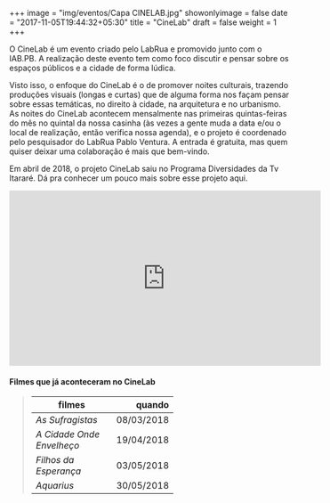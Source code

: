 +++
image = "img/eventos/Capa CINELAB.jpg"
showonlyimage = false
date = "2017-11-05T19:44:32+05:30"
title = "CineLab"
draft = false
weight = 1
+++

O CineLab é um evento criado pelo LabRua e promovido junto com o IAB.PB. A realização deste evento tem como foco discutir e pensar sobre os espaços públicos e a cidade de forma lúdica.
<!--more-->

Visto isso, o enfoque do CineLab é o de promover noites culturais, trazendo produções visuais (longas e curtas) que de alguma forma nos façam pensar sobre essas temáticas, no direito à cidade, na arquitetura e no urbanismo. As noites do CineLab acontecem mensalmente nas primeiras quintas-feiras do mês no quintal da nossa casinha (às vezes a gente muda a data e/ou o local de realização, então verifica nossa agenda), e o projeto é coordenado pelo pesquisador do LabRua Pablo Ventura. A entrada é gratuita, mas quem quiser deixar uma colaboração é mais que bem-vindo.

Em abril de 2018, o projeto CineLab saiu no Programa Diversidades da Tv Itararé. Dá pra conhecer um pouco mais sobre esse projeto aqui.

<iframe width="560" height="315" src="https://www.youtube.com/embed/Bcui99qEwyU" frameborder="0" allow="autoplay; encrypted-media" allowfullscreen></iframe>

#### Filmes que já aconteceram no CineLab

> filmes          | quando
> -----     | ---:
> *As Sufragistas* |   08/03/2018
> *A Cidade Onde Envelheço* |    19/04/2018
> *Filhos da Esperança* |   03/05/2018
> *Aquarius* |   30/05/2018



<style>
table:nth-of-type(1) {
    display:table;
    width:55%;
}
table:nth-of-type(1) th:nth-of-type(2) {
    width:10%;
}
</style>
